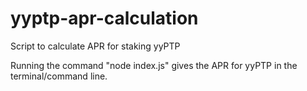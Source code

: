# yyptp-apr-calculation
Script to calculate APR for staking yyPTP

Running the command "node index.js" gives the APR for yyPTP in the terminal/command line.

